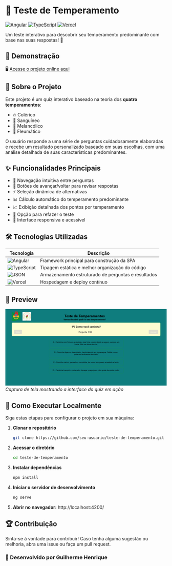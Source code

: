 # 🧠 Teste de Temperamento  

[![Angular](https://img.shields.io/badge/Angular-DD0031?style=for-the-badge&logo=angular&logoColor=white)](https://angular.io/)
[![TypeScript](https://img.shields.io/badge/TypeScript-3178C6?style=for-the-badge&logo=typescript&logoColor=white)](https://www.typescriptlang.org/)
[![Vercel](https://img.shields.io/badge/Vercel-000000?style=for-the-badge&logo=vercel&logoColor=white)](https://vercel.com)

Um teste interativo para descobrir seu temperamento predominante com base nas suas respostas! 🚀

## 🔗 Demonstração

🖥️ [Acesse o projeto online aqui](https://teste-de-temperamento.vercel.app/)

## 📌 Sobre o Projeto

Este projeto é um quiz interativo baseado na teoria dos **quatro temperamentos**:
- 🔥 Colérico
- 💃 Sanguíneo
- 💭 Melancólico
- 🧊 Fleumático

O usuário responde a uma série de perguntas cuidadosamente elaboradas e recebe um resultado personalizado baseado em suas escolhas, com uma análise detalhada de suas características predominantes.

## ✨ Funcionalidades Principais

- 🎯 Navegação intuitiva entre perguntas
- 🔄 Botões de avançar/voltar para revisar respostas
- ⚡ Seleção dinâmica de alternativas
- 📊 Cálculo automático do temperamento predominante
- 📈 Exibição detalhada dos pontos por temperamento
- 🔄 Opção para refazer o teste
- 🎨 Interface responsiva e acessível

## 🛠️ Tecnologias Utilizadas

| Tecnologia | Descrição |
|------------|-----------|
| ![Angular](https://img.shields.io/badge/Angular-17-DD0031?logo=angular) | Framework principal para construção da SPA |
| ![TypeScript](https://img.shields.io/badge/TypeScript-5-3178C6?logo=typescript) | Tipagem estática e melhor organização do código |
| ![JSON](https://img.shields.io/badge/JSON-000000?logo=json) | Armazenamento estruturado de perguntas e resultados |
| ![Vercel](https://img.shields.io/badge/Vercel-000000?logo=vercel) | Hospedagem e deploy contínuo |

## 📸 Preview

![Interface do Teste de Temperamento](https://github.com/gui-hmm/teste_temperamento/blob/main/src/assets/imgs/image.png)
*Captura de tela mostrando a interface do quiz em ação*

## 🚀 Como Executar Localmente

Siga estas etapas para configurar o projeto em sua máquina:

1. **Clonar o repositório**
   ```sh
   git clone https://github.com/seu-usuario/teste-de-temperamento.git

2. **Acessar o diretório**
    ```sh
    cd teste-de-temperamento

3. **Instalar dependências**
    ```sh
    npm install

4. **Iniciar o servidor de desenvolvimento**
    ```sh
    ng serve

5. **Abrir no navegador:** http://localhost:4200/

## 🏆 Contribuição
Sinta-se à vontade para contribuir! Caso tenha alguma sugestão ou melhoria, abra uma issue ou faça um pull request.

### 📌 Desenvolvido por Guilherme Henrique
